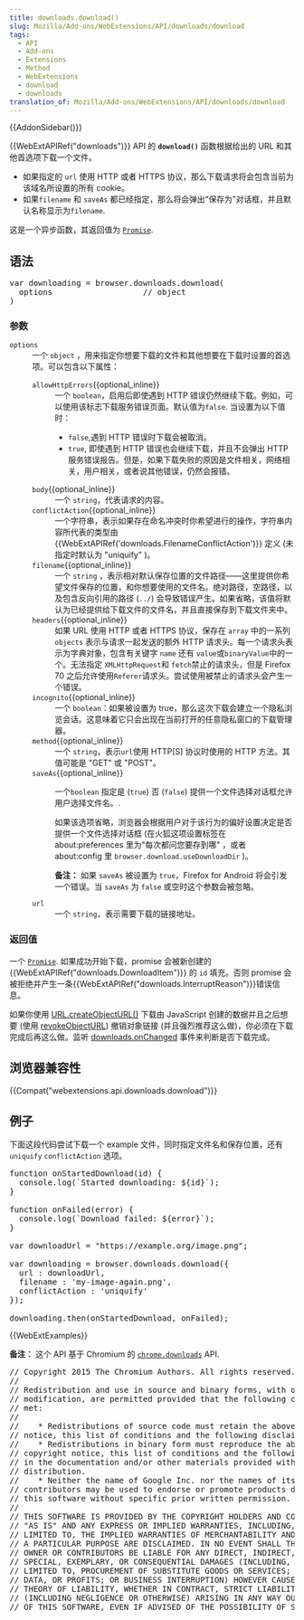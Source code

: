```yaml
---
title: downloads.download()
slug: Mozilla/Add-ons/WebExtensions/API/downloads/download
tags:
  - API
  - Add-ons
  - Extensions
  - Method
  - WebExtensions
  - download
  - downloads
translation_of: Mozilla/Add-ons/WebExtensions/API/downloads/download
---
```

<div>{{AddonSidebar()}}</div>

<p>{{WebExtAPIRef("downloads")}} API 的 <strong><code>download()</code></strong> 函数根据给出的 URL 和其他首选项下载一个文件。</p>

<ul>
 <li>如果指定的 <code>url</code> 使用 HTTP 或者 HTTPS 协议，那么下载请求将会包含当前为该域名所设置的所有 cookie。</li>
 <li>如果<code>filename</code> 和 <code>saveAs</code> 都已经指定，那么将会弹出“保存为”对话框，并且默认名称显示为<code>filename</code>.</li>
</ul>

<p>这是一个异步函数，其返回值为 <code><a href="/en-US/docs/Web/JavaScript/Reference/Global_Objects/Promise">Promise</a></code>.</p>

<h2 id="语法">语法</h2>

<pre class="brush:js">var downloading = browser.downloads.download(
  options                   // object
)
</pre>

<h3 id="参数">参数</h3>

<dl>
 <dt><code>options</code></dt>
 <dd>一个 <code>object</code> ，用来指定你想要下载的文件和其他想要在下载时设置的首选项。可以包含以下属性：
 <dl>
  <dt><code>allowHttpErrors</code>{{optional_inline}}</dt>
  <dd>一个 <code>boolean</code>，启用后即使遇到 HTTP 错误仍然继续下载。例如，可以使用该标志下载服务错误页面。默认值为<code>false</code>. 当设置为以下值时：
  <ul>
   <li><code>false</code>,遇到 HTTP 错误时下载会被取消。</li>
   <li><code>true</code>, 即使遇到 HTTP 错误也会继续下载，并且不会弹出 HTTP 服务错误报告。但是，如果下载失败的原因是文件相关，网络相关，用户相关，或者说其他错误，仍然会报错。 </li>
  </ul>
  </dd>
  <dt><code>body</code>{{optional_inline}}</dt>
  <dd>一个 <code>string</code>，代表请求的内容。</dd>
  <dt><code>conflictAction</code>{{optional_inline}}</dt>
  <dd>一个字符串，表示如果存在命名冲突时你希望进行的操作，字符串内容所代表的类型由 {{WebExtAPIRef('downloads.FilenameConflictAction')}} 定义 (未指定时默认为 "uniquify" )。</dd>
  <dt><code>filename</code>{{optional_inline}}</dt>
  <dd>一个 <code>string</code> ，表示相对默认保存位置的文件路径——这里提供你希望文件保存的位置，和你想要使用的文件名。绝对路径，空路径，以及包含反向引用的路径 (<code>../</code>) 会导致错误产生。如果省略，该值将默认为已经提供给下载文件的文件名，并且直接保存到下载文件夹中。</dd>
  <dt><code>headers</code>{{optional_inline}}</dt>
  <dd>如果 URL 使用 HTTP 或者 HTTPS 协议，保存在 <code>array</code> 中的一系列 <code>objects</code> 表示与请求一起发送的额外 HTTP 请求头。每一个请求头表示为字典对象，包含有关键字 <code>name</code> 还有 <code>value</code>或<code>binaryValue</code>中的一个。无法指定 <code>XMLHttpRequest</code>和 <code>fetch</code>禁止的请求头，但是 Firefox 70 之后允许使用<code>Referer</code>请求头。尝试使用被禁止的请求头会产生一个错误。</dd>
  <dt><code>incognito</code>{{optional_inline}}</dt>
  <dd>一个 <code>boolean</code>：如果被设置为 true，那么这次下载会建立一个隐私浏览会话。这意味着它只会出现在当前打开的任意隐私窗口的下载管理器。</dd>
  <dt><code>method</code>{{optional_inline}}</dt>
  <dd>一个 <code>string</code>，表示<code>url</code>使用 HTTP[S] 协议时使用的 HTTP 方法。其值可能是 "GET" 或 "POST"。</dd>
  <dt><code>saveAs</code>{{optional_inline}}</dt>
  <dd>
  <p>一个<code>boolean</code> 指定是 (<code>true</code>) 否 (<code>false</code>) 提供一个文件选择对话框允许用户选择文件名。.</p>

  <p>如果该选项省略，浏览器会根据用户对于该行为的偏好设置决定是否提供一个文件选择对话框 (在火狐这项设置标签在 about:preferences 里为"每次都问您要存到哪" ，或者 about:config 里 <code>browser.download.useDownloadDir</code> )。</p>

  <div class="note">
  <p><strong>备注：</strong> 如果 <code>saveAs</code> 被设置为 <code>true</code>，Firefox for Android 将会引发一个错误。当 <code>saveAs</code> 为 <code>false</code> 或空时这个参数会被忽略。</p>
  </div>
  </dd>
  <dt><code>url</code></dt>
  <dd>一个 <code>string</code>，表示需要下载的链接地址。</dd>
 </dl>
 </dd>
</dl>

<h3 id="返回值">返回值</h3>

<p>一个 <code><a href="/en-US/docs/Web/JavaScript/Reference/Global_Objects/Promise">Promise</a></code>. 如果成功开始下载，promise 会被新创建的{{WebExtAPIRef("downloads.DownloadItem")}} 的 <code>id</code> 填充。否则 promise 会被拒绝并产生一条{{WebExtAPIRef("downloads.InterruptReason")}}错误信息。</p>

<p>如果你使用 <a href="/en-US/docs/Web/API/URL/createObjectURL">URL.createObjectURL()</a> 下载由 JavaScript 创建的数据并且之后想要 (使用 <a href="/en-US/docs/Web/API/URL/revokeObjectURL">revokeObjectURL</a>) 撤销对象链接 (并且强烈推荐这么做)，你必须在下载完成后再这么做。监听 <a href="/en-US/docs/Mozilla/Add-ons/WebExtensions/API/downloads/onChanged">downloads.onChanged</a> 事件来判断是否下载完成。</p>

<h2 id="浏览器兼容性">浏览器兼容性</h2>

<p>{{Compat("webextensions.api.downloads.download")}}</p>

<h2 id="例子">例子</h2>

<p>下面这段代码尝试下载一个 example 文件，同时指定文件名和保存位置，还有 <code>uniquify</code> <code>conflictAction</code> 选项。</p>

<pre class="brush: js">function onStartedDownload(id) {
  console.log(`Started downloading: ${id}`);
}

function onFailed(error) {
  console.log(`Download failed: ${error}`);
}

var downloadUrl = "https://example.org/image.png";

var downloading = browser.downloads.download({
  url : downloadUrl,
  filename : 'my-image-again.png',
  conflictAction : 'uniquify'
});

downloading.then(onStartedDownload, onFailed);</pre>

<p>{{WebExtExamples}}</p>

<div class="note">
<p><strong>备注：</strong> 这个 API 基于 Chromium 的 <a href="https://developer.chrome.com/extensions/downloads#method-download"><code>chrome.downloads</code></a> API.</p>
</div>

<div class="hidden">
<pre>// Copyright 2015 The Chromium Authors. All rights reserved.
//
// Redistribution and use in source and binary forms, with or without
// modification, are permitted provided that the following conditions are
// met:
//
//    * Redistributions of source code must retain the above copyright
// notice, this list of conditions and the following disclaimer.
//    * Redistributions in binary form must reproduce the above
// copyright notice, this list of conditions and the following disclaimer
// in the documentation and/or other materials provided with the
// distribution.
//    * Neither the name of Google Inc. nor the names of its
// contributors may be used to endorse or promote products derived from
// this software without specific prior written permission.
//
// THIS SOFTWARE IS PROVIDED BY THE COPYRIGHT HOLDERS AND CONTRIBUTORS
// "AS IS" AND ANY EXPRESS OR IMPLIED WARRANTIES, INCLUDING, BUT NOT
// LIMITED TO, THE IMPLIED WARRANTIES OF MERCHANTABILITY AND FITNESS FOR
// A PARTICULAR PURPOSE ARE DISCLAIMED. IN NO EVENT SHALL THE COPYRIGHT
// OWNER OR CONTRIBUTORS BE LIABLE FOR ANY DIRECT, INDIRECT, INCIDENTAL,
// SPECIAL, EXEMPLARY, OR CONSEQUENTIAL DAMAGES (INCLUDING, BUT NOT
// LIMITED TO, PROCUREMENT OF SUBSTITUTE GOODS OR SERVICES; LOSS OF USE,
// DATA, OR PROFITS; OR BUSINESS INTERRUPTION) HOWEVER CAUSED AND ON ANY
// THEORY OF LIABILITY, WHETHER IN CONTRACT, STRICT LIABILITY, OR TORT
// (INCLUDING NEGLIGENCE OR OTHERWISE) ARISING IN ANY WAY OUT OF THE USE
// OF THIS SOFTWARE, EVEN IF ADVISED OF THE POSSIBILITY OF SUCH DAMAGE.
</pre>
</div>
